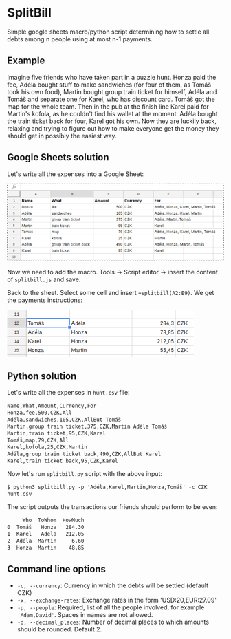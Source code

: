 SplitBill
=========

Simple google sheets macro/python script determining how to settle all debts among n people using at most n-1 payments.

Example
-------

Imagine five friends who have taken part in a puzzle hunt. Honza paid the fee,
Adéla bought stuff to make sandwiches (for four of them, as Tomáš took his own
food), Martin bought group train ticket for himself, Adéla and Tomáš and
separate one for Karel, who has discount card. Tomáš got the map for the whole
team. Then in the pub at the finish line Karel paid for Martin's kofola, as he
couldn't find his wallet at the moment. Adéla bought the train ticket back for
four, Karel got his own. Now they are luckily back, relaxing and trying to
figure out how to make everyone get the money they should get in possibly the
easiest way.

Google Sheets solution
----------------------

Let's write all the expenses into a Google Sheet:

![Puzzle hunt expenses](hunt.png)

Now we need to add the macro. Tools -> Script editor -> insert the content of `splitbill.js` and save.

Back to the sheet. Select some cell and insert `=splitbill(A2:E9)`. We get the payments instructions:

![Result](result.png)

Python solution
---------------

Let's write all the expenses in `hunt.csv` file:

```
Name,What,Amount,Currency,For
Honza,fee,500,CZK,All
Adéla,sandwiches,105,CZK,AllBut Tomáš
Martin,group train ticket,375,CZK,Martin Adéla Tomáš
Martin,train ticket,95,CZK,Karel
Tomáš,map,79,CZK,All
Karel,kofola,25,CZK,Martin
Adéla,group train ticket back,490,CZK,AllBut Karel
Karel,train ticket back,95,CZK,Karel
```

Now let's run `splitbill.py` script with the above input:

```
$ python3 splitbill.py -p 'Adéla,Karel,Martin,Honza,Tomáš' -c CZK hunt.csv
```

The script outputs the transactions our friends should perform to be even:

```
     Who  ToWhom  HowMuch
0  Tomáš   Honza   284.30
1  Karel   Adéla   212.05
2  Adéla  Martin     6.60
3  Honza  Martin    48.85
```

Command line options
--------------------

* `-c, --currency`: Currency in which the debts will be settled (default CZK)
* `-x, --exchange-rates`: Exchange rates in the form 'USD:20,EUR:27.09'
* `-p, --people`: Required, list of all the people involved, for example
    `'Adam,David'`. Spaces in names are not allowed.
* `-d, --decimal_places`: Number of decimal places to which amounts should be
    rounded. Default 2.
